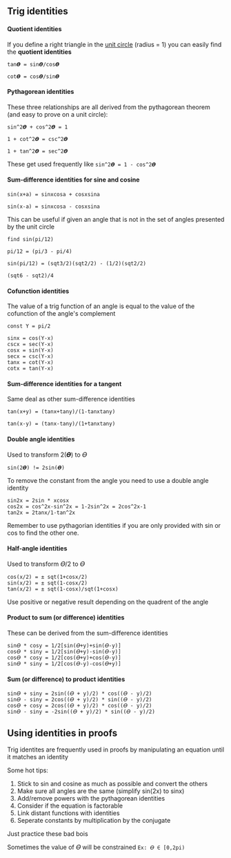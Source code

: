 ## Trig identities

#### Quotient identities

If you define a right triangle in the [unit circle](./unit-circle.md) (radius = 1) you can easily find the **quotient identities**

```
tan𝜭 = sin𝜭/cos𝜭

cot𝜭 = cos𝜭/sin𝜭
```

#### Pythagorean identities

These three relationships are all derived from the pythagorean theorem (and easy to prove on a unit circle):

```
sin^2𝜭 + cos^2𝜭 = 1

1 + cot^2𝜭 = csc^2𝜭

1 + tan^2𝜭 = sec^2𝜭
```

These get used frequently like `sin^2𝜭 = 1 - cos^2𝜭`

#### Sum-difference identities for sine and cosine

```
sin(x+a) = sinxcosa + cosxsina

sin(x-a) = sinxcosa - cosxsina
```

This can be useful if given an angle that is not in the set of angles presented by the unit circle

```
find sin(pi/12)

pi/12 = (pi/3 - pi/4)

sin(pi/12) = (sqt3/2)(sqt2/2) - (1/2)(sqt2/2)

(sqt6 - sqt2)/4
```

#### Cofunction identities

The value of a trig function of an angle is equal to the value of the cofunction
of the angle's complement

```
const Y = pi/2

sinx = cos(Y-x)
cscx = sec(Y-x)
cosx = sin(Y-x)
secx = csc(Y-x)
tanx = cot(Y-x)
cotx = tan(Y-x)
```

#### Sum-difference identities for a tangent

Same deal as other sum-difference identities

```
tan(x+y) = (tanx+tany)/(1-tanxtany)

tan(x-y) = (tanx-tany)/(1+tanxtany)
```

#### Double angle identities

Used to transform 2(𝜭) to 𝛳

`sin(2𝜭) != 2sin(𝜭)`

To remove the constant from the angle you need to use a double angle identity

```
sin2x = 2sin * xcosx
cos2x = cos^2x-sin^2x = 1-2sin^2x = 2cos^2x-1
tan2x = 2tanx/1-tan^2x
```

Remember to use pythagorian identities if you are only provided with sin or cos
to find the other one.

#### Half-angle identities

Used to transform 𝛳/2 to 𝛳

```
cos(x/2) = ± sqt(1+cosx/2)
sin(x/2) = ± sqt(1-cosx/2)
tan(x/2) = ± sqt(1-cosx)/sqt(1+cosx)
```

Use positive or negative result depending on the quadrent of the angle

#### Product to sum (or difference) identities

These can be derived from the sum-difference identities

```
sin𝛳 * cosy = 1/2[sin(𝛳+y)+sin(𝛳-y)]
cos𝛳 * siny = 1/2[sin(𝛳+y)-sin(𝛳-y)]
cos𝛳 * cosy = 1/2[cos(𝛳+y)+cos(𝛳-y)]
sin𝛳 * siny = 1/2[cos(𝛳-y)-cos(𝛳+y)]
```

#### Sum (or difference) to product identities

```
sin𝛳 + siny = 2sin((𝛳 + y)/2) * cos((𝛳 - y)/2)
sin𝛳 - siny = 2cos((𝛳 + y)/2) * sin((𝛳 - y)/2)
cos𝛳 + cosy = 2cos((𝛳 + y)/2) * cos((𝛳 - y)/2)
sin𝛳 - siny = -2sin((𝛳 + y)/2) * sin((𝛳 - y)/2)
```

## Using identities in proofs

Trig identites are frequently used in proofs by manipulating an equation until it matches an identity

Some hot tips:

1. Stick to sin and cosine as much as possible and convert the others
2. Make sure all angles are the same (simplify sin(2x) to sinx)
3. Add/remove powers with the pythagorean identities
4. Consider if the equation is factorable
5. Link distant functions with identities
6. Seperate constants by multiplication by the conjugate

Just practice these bad bois

Sometimes the value of 𝛳 will be constrained `Ex: 𝛳 ∈ [0,2pi)`
